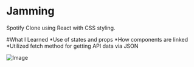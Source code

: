 # Jamming
Spotify Clone using React with CSS styling. 


#What I Learned
*Use of states and props
*How components are linked
*Utilized fetch method for getting API data via JSON

![Image](Demo.png?raw=true)
